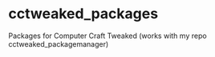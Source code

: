 # cctweaked_packages
Packages for Computer Craft Tweaked (works with my repo cctweaked_packagemanager)
